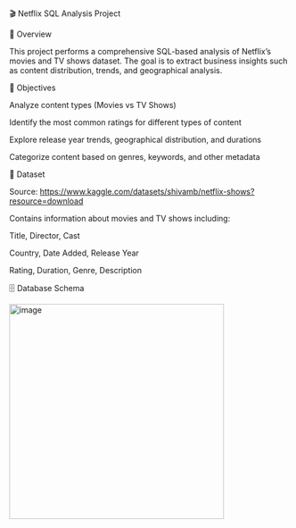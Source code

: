 🎬 Netflix SQL Analysis Project

📌 Overview

This project performs a comprehensive SQL-based analysis of Netflix’s movies and TV shows dataset. The goal is to extract business insights such as content distribution, trends, and geographical analysis.

🎯 Objectives

Analyze content types (Movies vs TV Shows)

Identify the most common ratings for different types of content

Explore release year trends, geographical distribution, and durations

Categorize content based on genres, keywords, and other metadata

📂 Dataset

Source: https://www.kaggle.com/datasets/shivamb/netflix-shows?resource=download

Contains information about movies and TV shows including:

Title, Director, Cast

Country, Date Added, Release Year

Rating, Duration, Genre, Description

🗄️ Database Schema

<img width="385" height="385" alt="image" src="https://github.com/user-attachments/assets/684d16f1-3101-43c7-8d08-ce748a262646" />
